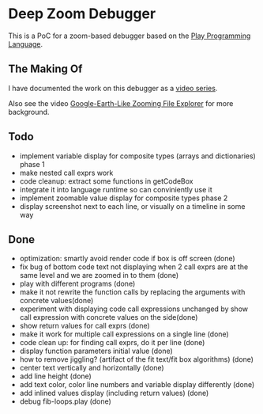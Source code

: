 # Deep Zoom Debugger

This is a PoC for a zoom-based debugger based on the [Play Programming Language](https://github.com/airportyh/play-lang).

## The Making Of

I have documented the work on this debugger as a [video series](https://www.youtube.com/watch?v=kzrWQt__R8Q&list=PLSq9OFrD2Q3Bp9T2SiAAxOF60VSbGAtHn).

Also see the video [Google-Earth-Like Zooming File Explorer](https://www.youtube.com/watch?v=pXQTNxPharY&t) for more background.

## Todo

* implement variable display for composite types (arrays and dictionaries) phase 1
* make nested call exprs work
* code cleanup: extract some functions in getCodeBox
* integrate it into language runtime so can conviniently use it
* implement zoomable value display for composite types phase 2
* display screenshot next to each line, or visually on a timeline in some way

## Done
* optimization: smartly avoid render code if box is off screen (done)
* fix bug of bottom code text not displaying when 2 call exprs are at the same level and we are zoomed in to them (done)
* play with different programs (done)
* make it not rewrite the function calls by replacing the arguments with concrete values(done)
* experiment with displaying code call expressions unchanged by show call expression with concrete values on the side(done)
* show return values for call exprs (done)
* make it work for multiple call expressions on a single line (done)
* code clean up: for finding call exprs, do it per line (done)
* display function parameters initial value (done)
* how to remove jiggling? (artifact of the fit text/fit box algorithms) (done)
* center text vertically and horizontally (done)
* add line height (done)
* add text color, color line numbers and variable display differently (done)
* add inlined values display (including return values) (done)
* debug fib-loops.play (done)
